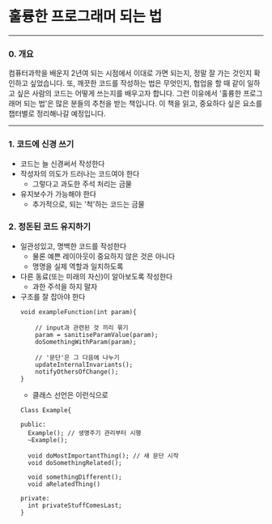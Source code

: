 # 훌륭한 프로그래머 되는 법
---

### 0. 개요

컴퓨터과학을 배운지 2년여 되는 시점에서 이대로 가면 되는지, 정말 잘 가는 것인지 확인하고 싶었습니다. 또, 깨끗한 코드를 작성하는 법은 무엇인지, 협업을 할 때 같이 일하고 싶은 사람의 코드는 어떻게 쓰는지를 배우고자 합니다. 그런 이유에서 '훌륭한 프로그래머 되는 법'은 많은 분들의 추천을 받는 책입니다. 이 책을 읽고, 중요하다 싶은 요소를 챕터별로 정리해나갈 예정입니다.

---

### 1. 코드에 신경 쓰기
- 코드는 늘 신경써서 작성한다
- 작성자의 의도가 드러나는 코드여야 한다
  * 그렇다고 과도한 주석 처리는 금물
- 유지보수가 가능해야 한다
  * 추가적으로, 되는 '척'하는 코드는 금물

### 2. 정돈된 코드 유지하기
- 일관성있고, 명백한 코드를 작성한다
  * 물론 예쁜 레이아웃이 중요하지 않은 것은 아니다
  * 명명을 실제 역할과 일치하도록
- 다른 동료(또는 미래의 자신)이 알아보도록 작성한다
  * 과한 주석을 하지 말자
- 구조를 잘 잡아야 한다
  ```
  void exampleFunction(int param){
  
      // input과 관련된 것 끼리 묶기
      param = sanitiseParamValue(param);
      doSomethingWithParam(param);
  
      // '문단'은 그 다음에 나누기
      updateInternalInvariants();
      notifyOthersOfChange();
  }
  ```
  * 클래스 선언은 이런식으로
  ```
  Class Example{
  
  public:
    Example(); // 생명주기 관리부터 시행
    ~Example();
  
    void doMostImportantThing(); // 새 문단 시작
    void doSomethingRelated();
    
    void somethingDifferent();
    void aRelatedThing()
    
  private:
    int privateStuffComesLast;
  }
  ```
    
